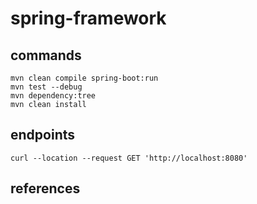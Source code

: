 # spring-framework

## commands

```
mvn clean compile spring-boot:run
mvn test --debug
mvn dependency:tree
mvn clean install
```

## endpoints

```
curl --location --request GET 'http://localhost:8080'
```

## references


